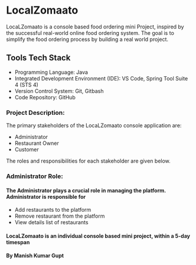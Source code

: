 # LocalZomaato

LocaLZomaato is a console based food ordering mini Project, inspired by the successful real-world online food ordering system. The goal is to simplify the food ordering process by building a real world project.

## Tools Tech Stack
- Programming Language: Java
- Integrated Development Environment (IDE): VS Code, Spring Tool Suite 4 (STS 4)
- Version Control System: Git, Gitbash
- Code Repository: GitHub



### Project Description:

The primary stakeholders of the LocaLZomaato console application are:
- Administrator
- Restaurant Owner
- Customer

The roles and responsibilities for each stakeholder are given below.

### Administrator Role:
#### The Administrator plays a crucial role in managing the platform. Administrator is responsible for 
- Add restaurants to the platform
- Remove restaurant from the platform
- View details list of restaurants



#### LocaLZomaato is an individual console based mini project, within a 5-day timespan
#### By Manish Kumar Gupt 
